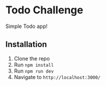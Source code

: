 # Todo Challenge

Simple Todo app!

## Installation

1. Clone the repo
2. Run `npm install`
3. Run `npm run dev`
4. Navigate to `http://localhost:3000/`
